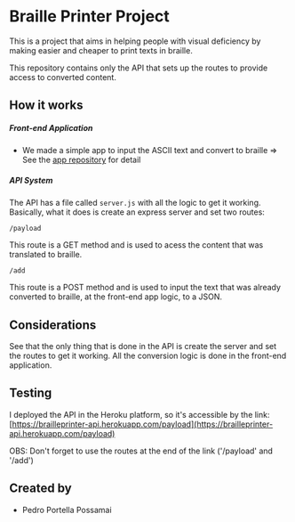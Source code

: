 # Braille Printer Project 
This is a project that aims in helping people with visual deficiency by making easier and cheaper to print texts in braille.

This repository contains only the API that sets up the routes to provide access to converted content.


## How it works
##### Front-end Application
* We made a simple app to input the ASCII text and convert to braille => See the [app repository](https://github.com/pportella23/brailleprinter-frontend) for detail
##### API System
The API has a file called ```server.js``` with all the logic to get it working. Basically, what it does is create an express server and set two routes: 
```
/payload
```
This route is a GET method and is used to acess the content that was translated to braille.
```
/add
```
This route is a POST method and is used to input the text that was already converted to braille, at the front-end app logic, to a JSON.

## Considerations
See that the only thing that is done in the API is create the server and set the routes to get it working. All the conversion logic is done in the front-end application.

## Testing
I deployed the API in the Heroku platform, so it's accessible by the link: [https://brailleprinter-api.herokuapp.com/payload](https://brailleprinter-api.herokuapp.com/payload)

OBS: Don't forget to use the routes at the end of the link ('/payload' and '/add')

## Created by
* Pedro Portella Possamai
